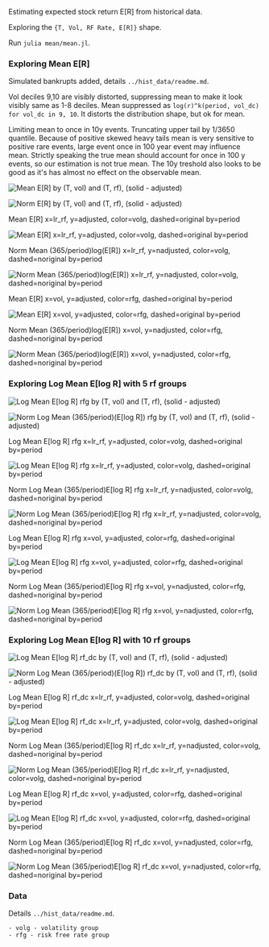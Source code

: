 Estimating expected stock return E[R] from historical data.

Exploring the `{T, Vol, RF Rate, E[R]}` shape.

Run `julia mean/mean.jl`.

### Exploring Mean E[R]

Simulated bankrupts added, details `../hist_data/readme.md`.

Vol deciles 9,10 are visibly distorted, suppressing mean to make it look visibly same as 1-8 deciles. Mean suppressed
as `log(r)^k(period, vol_dc) for vol_dc in 9, 10`. It distorts the distribution shape, but ok for mean.

Limiting mean to once in 10y events. Truncating upper tail by 1/3650 quantile. Because of positive skewed heavy tails
mean is very sensitive to positive rare events, large event once in 100 year event may influence mean. Strictly
speaking the true mean should account for once in 100 y events, so our estimation is not true mean. The 10y treshold
also looks to be good as it's has almost no effect on the observable mean.

![Mean E[R] by (T, vol) and (T, rf), (solid - adjusted)](readme/mean-e-r-by-t-vol-and-t-rf-solid-adjusted.png)

![Norm E[R] by (T, vol) and (T, rf), (solid - adjusted)](readme/norm-e-r-by-t-vol-and-t-rf-solid-adjusted.png)

Mean E[R] x=lr_rf, y=adjusted, color=volg, dashed=original by=period

![Mean E[R] x=lr_rf, y=adjusted, color=volg, dashed=original by=period](readme/mean-e-r-x-lr-rf-y-adjusted-color-volg-dashed-original-by-period.png)

Norm Mean (365/period)log(E[R]) x=lr_rf, y=nadjusted, color=volg, dashed=noriginal by=period

![Norm Mean (365/period)log(E[R]) x=lr_rf, y=nadjusted, color=volg, dashed=noriginal by=period](readme/norm-mean-365-period-log-e-r-x-lr-rf-y-nadjusted-color-volg-dashed-noriginal-by-period.png)

Mean E[R] x=vol, y=adjusted, color=rfg, dashed=original by=period

![Mean E[R] x=vol, y=adjusted, color=rfg, dashed=original by=period](readme/mean-e-r-x-vol-y-adjusted-color-rfg-dashed-original-by-period.png)

Norm Mean (365/period)log(E[R]) x=vol, y=nadjusted, color=rfg, dashed=noriginal by=period

![Norm Mean (365/period)log(E[R]) x=vol, y=nadjusted, color=rfg, dashed=noriginal by=period](readme/norm-mean-365-period-log-e-r-x-vol-y-nadjusted-color-rfg-dashed-noriginal-by-period.png)

### Exploring Log Mean E[log R] with 5 rf groups

![Log Mean E[log R] rfg by (T, vol) and (T, rf), (solid - adjusted)](readme/log-mean-e-log-r-rfg-by-t-vol-and-t-rf-solid-adjusted.png)

![Norm Log Mean (365/period)(E[log R]) rfg by (T, vol) and (T, rf), (solid - adjusted)](readme/norm-log-mean-365-period-e-log-r-rfg-by-t-vol-and-t-rf-solid-adjusted.png)

Log Mean E[log R] rfg x=lr_rf, y=adjusted, color=volg, dashed=original by=period

![Log Mean E[log R] rfg x=lr_rf, y=adjusted, color=volg, dashed=original by=period](readme/log-mean-e-log-r-rfg-x-lr-rf-y-adjusted-color-volg-dashed-original-by-period.png)

Norm Log Mean (365/period)E[log R] rfg x=lr_rf, y=nadjusted, color=volg, dashed=noriginal by=period

![Norm Log Mean (365/period)E[log R] rfg x=lr_rf, y=nadjusted, color=volg, dashed=noriginal by=period](readme/norm-log-mean-365-period-e-log-r-rfg-x-lr-rf-y-nadjusted-color-volg-dashed-noriginal-by-period.png)

Log Mean E[log R] rfg x=vol, y=adjusted, color=rfg, dashed=original by=period

![Log Mean E[log R] rfg x=vol, y=adjusted, color=rfg, dashed=original by=period](readme/log-mean-e-log-r-rfg-x-vol-y-adjusted-color-rfg-dashed-original-by-period.png)

Norm Log Mean (365/period)E[log R] rfg x=vol, y=nadjusted, color=rfg, dashed=noriginal by=period

![Norm Log Mean (365/period)E[log R] rfg x=vol, y=nadjusted, color=rfg, dashed=noriginal by=period](readme/norm-log-mean-365-period-e-log-r-rfg-x-vol-y-nadjusted-color-rfg-dashed-noriginal-by-period.png)

### Exploring Log Mean E[log R] with 10 rf groups

![Log Mean E[log R] rf_dc by (T, vol) and (T, rf), (solid - adjusted)](readme/log-mean-e-log-r-rf-dc-by-t-vol-and-t-rf-solid-adjusted.png)

![Norm Log Mean (365/period)(E[log R]) rf_dc by (T, vol) and (T, rf), (solid - adjusted)](readme/norm-log-mean-365-period-e-log-r-rf-dc-by-t-vol-and-t-rf-solid-adjusted.png)

Log Mean E[log R] rf_dc x=lr_rf, y=adjusted, color=volg, dashed=original by=period

![Log Mean E[log R] rf_dc x=lr_rf, y=adjusted, color=volg, dashed=original by=period](readme/log-mean-e-log-r-rf-dc-x-lr-rf-y-adjusted-color-volg-dashed-original-by-period.png)

Norm Log Mean (365/period)E[log R] rf_dc x=lr_rf, y=nadjusted, color=volg, dashed=noriginal by=period

![Norm Log Mean (365/period)E[log R] rf_dc x=lr_rf, y=nadjusted, color=volg, dashed=noriginal by=period](readme/norm-log-mean-365-period-e-log-r-rf-dc-x-lr-rf-y-nadjusted-color-volg-dashed-noriginal-by-period.png)

Log Mean E[log R] rf_dc x=vol, y=adjusted, color=rfg, dashed=original by=period

![Log Mean E[log R] rf_dc x=vol, y=adjusted, color=rfg, dashed=original by=period](readme/log-mean-e-log-r-rf-dc-x-vol-y-adjusted-color-rfg-dashed-original-by-period.png)

Norm Log Mean (365/period)E[log R] rf_dc x=vol, y=nadjusted, color=rfg, dashed=noriginal by=period

![Norm Log Mean (365/period)E[log R] rf_dc x=vol, y=nadjusted, color=rfg, dashed=noriginal by=period](readme/norm-log-mean-365-period-e-log-r-rf-dc-x-vol-y-nadjusted-color-rfg-dashed-noriginal-by-period.png)

### Data

Details `../hist_data/readme.md`.

    - volg - volatility group
    - rfg - risk free rate group

